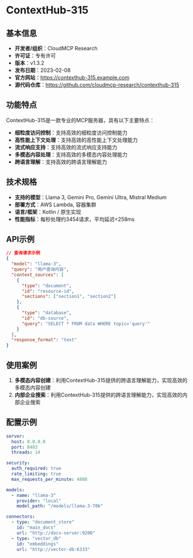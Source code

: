 # ContextHub-315

## 基本信息

- **开发者/组织**：CloudMCP Research
- **许可证**：专有许可
- **版本**：v1.3.2
- **发布日期**：2023-02-08
- **官方网站**：https://contexthub-315.example.com
- **源代码仓库**：https://github.com/cloudmcp-research/contexthub-315

## 功能特点

ContextHub-315是一款专业的MCP服务器，具有以下主要特点：

- **细粒度访问控制**：支持高效的细粒度访问控制能力
- **高性能上下文处理**：支持高效的高性能上下文处理能力
- **流式响应支持**：支持高效的流式响应支持能力
- **多模态内容处理**：支持高效的多模态内容处理能力
- **跨语言理解**：支持高效的跨语言理解能力


## 技术规格

- **支持的模型**：Llama 3, Gemini Pro, Gemini Ultra, Mistral Medium
- **部署方式**：AWS Lambda, 容器集群
- **语言/框架**：Kotlin / 原生实现
- **性能指标**：每秒处理约3454请求，平均延迟<258ms

## API示例

```json
// 查询请求示例
{
  "model": "llama-3",
  "query": "用户查询内容",
  "context_sources": [
    {
      "type": "document",
      "id": "resource-id",
      "sections": ["section1", "section2"]
    },
    {
      "type": "database",
      "id": "db-source",
      "query": "SELECT * FROM data WHERE topic='query'"
    }
  ],
  "response_format": "text"
}
```

## 使用案例

1. **多模态内容创建**：利用ContextHub-315提供的跨语言理解能力，实现高效的多模态内容创建
2. **内部企业搜索**：利用ContextHub-315提供的跨语言理解能力，实现高效的内部企业搜索


## 配置示例

```yaml
server:
  host: 0.0.0.0
  port: 8403
  threads: 14

security:
  auth_required: true
  rate_limiting: true
  max_requests_per_minute: 4888

models:
  - name: "llama-3"
    provider: "local"
    model_path: "/models/llama-3-70b"

connectors:
  - type: "document_store"
    id: "main_docs"
    url: "http://docs-server:9200"
  - type: "vector_db"
    id: "embeddings"
    url: "http://vector-db:6333"
```